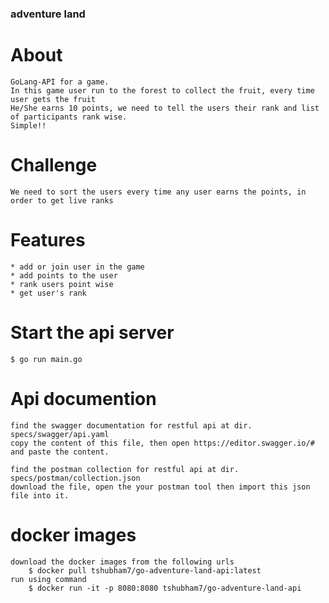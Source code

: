 ### adventure land

# About

    GoLang-API for a game.
    In this game user run to the forest to collect the fruit, every time user gets the fruit 
    He/She earns 10 points, we need to tell the users their rank and list of participants rank wise.
    Simple!!

# Challenge

    We need to sort the users every time any user earns the points, in order to get live ranks


# Features

    * add or join user in the game
    * add points to the user
    * rank users point wise
    * get user's rank


# Start the api server

    $ go run main.go


# Api documention

    find the swagger documentation for restful api at dir. specs/swagger/api.yaml
    copy the content of this file, then open https://editor.swagger.io/# and paste the content. 

    find the postman collection for restful api at dir. specs/postman/collection.json
    download the file, open the your postman tool then import this json file into it.


# docker images

    download the docker images from the following urls
        $ docker pull tshubham7/go-adventure-land-api:latest
    run using command
        $ docker run -it -p 8080:8080 tshubham7/go-adventure-land-api
